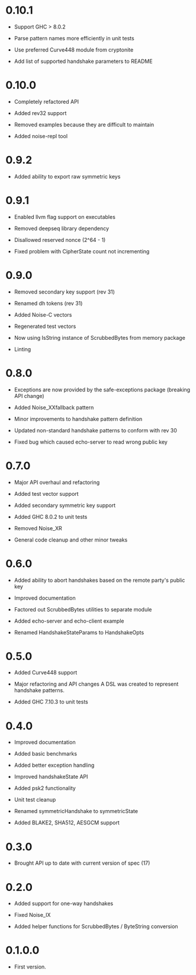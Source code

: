 # 0.10.1

* Support GHC > 8.0.2

* Parse pattern names more efficiently in unit tests

* Use preferred Curve448 module from cryptonite

* Add list of supported handshake parameters to README

# 0.10.0

* Completely refactored API

* Added rev32 support

* Removed examples because they are difficult to maintain

* Added noise-repl tool

# 0.9.2

* Added ability to export raw symmetric keys

# 0.9.1

* Enabled llvm flag support on executables

* Removed deepseq library dependency

* Disallowed reserved nonce (2^64 - 1)

* Fixed problem with CipherState count not incrementing

# 0.9.0

* Removed secondary key support (rev 31)

* Renamed dh tokens (rev 31)

* Added Noise-C vectors

* Regenerated test vectors

* Now using IsString instance of ScrubbedBytes from memory package

* Linting

# 0.8.0

* Exceptions are now provided by the safe-exceptions package
  (breaking API change)

* Added Noise\_XXfallback pattern

* Minor improvements to handshake pattern definition

* Updated non-standard handshake patterns to conform with rev 30

* Fixed bug which caused echo-server to read wrong public key

# 0.7.0

* Major API overhaul and refactoring

* Added test vector support

* Added secondary symmetric key support

* Added GHC 8.0.2 to unit tests

* Removed Noise\_XR

* General code cleanup and other minor tweaks

# 0.6.0

* Added ability to abort handshakes based on the remote party's public key

* Improved documentation

* Factored out ScrubbedBytes utilities to separate module

* Added echo-server and echo-client example

* Renamed HandshakeStateParams to HandshakeOpts

# 0.5.0

* Added Curve448 support

* Major refactoring and API changes
  A DSL was created to represent handshake patterns.

* Added GHC 7.10.3 to unit tests

# 0.4.0

* Improved documentation

* Added basic benchmarks

* Added better exception handling

* Improved handshakeState API

* Added psk2 functionality

* Unit test cleanup

* Renamed symmetricHandshake to symmetricState

* Added BLAKE2, SHA512, AESGCM support

# 0.3.0

* Brought API up to date with current version of spec (17)

# 0.2.0

* Added support for one-way handshakes

* Fixed Noise\_IX

* Added helper functions for ScrubbedBytes / ByteString conversion

# 0.1.0.0

* First version.
